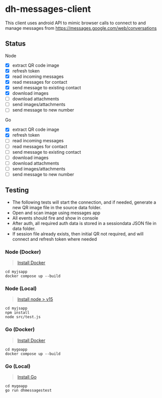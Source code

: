 # dh-messages-client

This client uses android API to mimic browser calls to connect to and manage messages from https://messages.google.com/web/conversations

## Status

Node

* [x] extract QR code image
* [x] refresh token
* [x] read incoming messages
* [x] read messages for contact
* [x] send message to existing contact
* [x] download images
* [ ] download attachments
* [ ] send images/attachments
* [ ] send message to new number

Go

* [x] extract QR code image
* [x] refresh token
* [ ] read incoming messages
* [ ] read messages for contact
* [ ] send message to existing contact
* [ ] download images
* [ ] download attachments
* [ ] send images/attachments
* [ ] send message to new number

## Testing

* The following tests will start the connection, and if needed, generate a new QR image file in the source data folder.
* Open and scan image using messages app
* All events should fire and show in console
* After auth, all required auth data is stored in a  sessiondata JSON file in data folder.
* If session file already exists, then initial QR not required, and will connect and refresh token where needed

### Node (Docker)

> [Install Docker](https://www.docker.com/products/docker-desktop/)

```
cd myjsapp
docker compose up --build
```

### Node (Local)

> [Install node > v15](https://nodejs.dev/en/download/)

```
cd myjsapp
npm install
node src/test.js
```

### Go (Docker)

> [Install Docker](https://www.docker.com/products/docker-desktop/)

```
cd mygoapp
docker compose up --build
```

### Go (Local)

> [Install Go](https://go.dev/dl/)

```
cd mygoapp
go run dhmessagestest
```
